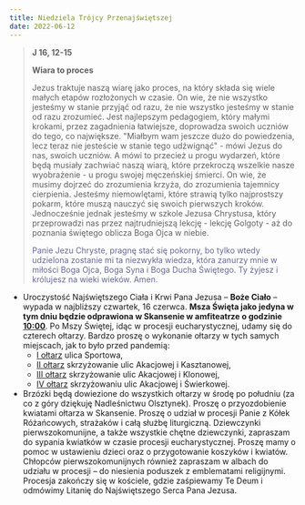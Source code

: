 ```yaml
---
title: Niedziela Trójcy Przenajświętszej
date: 2022-06-12
---
```


> **J 16, 12-15**
>
> **Wiara to proces**
>
> Jezus traktuje naszą wiarę jako proces, na który składa się wiele małych etapów rozłożonych w czasie. On wie, że nie wszystko jesteśmy w stanie przyjąć od razu, że nie wszystko jesteśmy w stanie od razu zrozumieć. Jest najlepszym pedagogiem, który małymi krokami, przez zagadnienia łatwiejsze, doprowadza swoich uczniów do tego, co największe. "Miałbym wam jeszcze dużo do powiedzenia, lecz teraz nie jesteście w stanie tego udźwignąć" - mówi Jezus do nas, swoich uczniów. A mówi to przecież u progu wydarzeń, które będą musiały zachwiać naszą wiarą, które przekroczą wszelkie nasze wyobrażenie - u progu swojej męczeńskiej śmierci. On wie, że musimy dojrzeć do zrozumienia krzyża, do zrozumienia tajemnicy cierpienia. Jesteśmy niemowlętami, które strawią tylko najprostszy pokarm, które muszą nauczyć się swoich pierwszych kroków. Jednocześnie jednak jesteśmy w szkole Jezusa Chrystusa, który przeprowadzi nas przez najtrudniejszą lekcję - lekcję Golgoty - aż do poznania świętego oblicza Boga Ojca w niebie.
>
> <span style="color: #666699;"> Panie Jezu Chryste, pragnę stać się pokorny, bo tylko wtedy udzielona zostanie mi ta niezwykła wiedza, która zanurzy mnie w miłości Boga Ojca, Boga Syna i Boga Ducha Świętego. Ty żyjesz i królujesz na wieki wieków. Amen.
> &nbsp;

- Uroczystość Najświętszego Ciała i Krwi Pana Jezusa – **Boże Ciało** – wypada w najbliższy czwartek, 16 czerwca. **Msza Święta jako jedyna w tym dniu będzie odprawiona w Skansenie w amfiteatrze o godzinie <u>10:00</u>**. Po Mszy Świętej, idąc w procesji eucharystycznej, udamy się do czterech ołtarzy. Bardzo proszę o wykonanie ołtarzy w tych samych miejscach, jak to było przed pandemią:
  - <u>I ołtarz</u> ulica Sportowa,
  - <u>II ołtarz</u> skrzyżowanie ulic Akacjowej i Kasztanowej,
  - <u>III ołtarz</u> skrzyżowanie ulic Akacjowej i Klonowej,
  - <u>IV ołtarz</u> skrzyżowaniu ulic Akacjowej i Świerkowej.
- Brzózki będą dowiezione do wszystkich ołtarzy w środę po południu (za co z góry dziękuję Nadleśnictwu Olsztynek). Proszę o przyozdobienie kwiatami ołtarza w Skansenie. Proszę o udział w procesji Panie z Kółek Różańcowych, strażaków i całą służbę liturgiczną. Dziewczynki pierwszokomunijne, a także wszystkie chętne dziewczynki, zapraszam do sypania kwiatków w czasie procesji eucharystycznej. Proszę mamy o pomoc w ustawieniu dzieci oraz o przygotowanie koszyków i kwiatów. Chłopców pierwszokomunijnych również zapraszam w albach do udziału w procesji – do niesienia poduszek z emblematami religijnymi. Procesja zakończy się w kościele, gdzie zaśpiewamy Te Deum i odmówimy Litanię do Najświętszego Serca Pana Jezusa.
